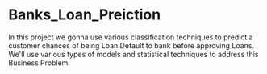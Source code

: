# Banks_Loan_Preiction
In this project we gonna use various classification techniques to predict a customer chances of being Loan Default to bank before approving Loans. We'll use various types of models and statistical techniques to address this Business Problem
